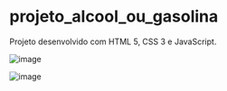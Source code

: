 # projeto_alcool_ou_gasolina
Projeto desenvolvido com HTML 5, CSS 3 e JavaScript.

![image](https://github.com/EribaldoOliveira/projeto_alcool_ou_gasolina/assets/114995774/f7e737a3-7adc-4b34-94ab-78ec469b5f4e)

![image](https://github.com/EribaldoOliveira/projeto_alcool_ou_gasolina/assets/114995774/ca3d5906-9274-40a9-bfca-4c4b214642fd)

